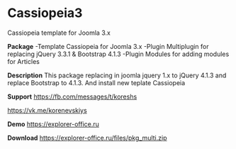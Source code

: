 # Cassiopeia3
Cassiopeia template for Joomla 3.x

**Package**
-Template Cassiopeia for Joomla 3.x
-Plugin Multiplugin for replacing jQuery 3.3.1 & Bootstrap 4.1.3
-Plugin Modules for adding modules for Articles

**Description**
This package replacing in joomla jquery 1.x to jQuery 4.1.3 and replace Bootstrap to 4.1.3.
And install new teplate Cassiopeia


**Support**
https://fb.com/messages/t/koreshs 

https://vk.me/korenevskiys 


**Demo**
https://explorer-office.ru


**Download**
https://explorer-office.ru/files/pkg_multi.zip

